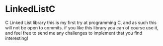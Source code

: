 # LinkedListC
C Linked List library
this is my first try at programming C, and as such this will not be open to commits. if you like this library you can of course use it, and feel free to send me any challenges to implement that you find interesting!
